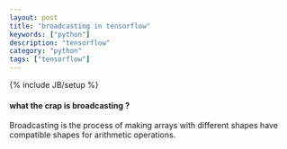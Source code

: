 ```yaml
---
layout: post
title: "broadcasting in tensorflow"
keywords: ["python"]
description: "tensorflow"
category: "python"
tags: ["tensorflow"]
---
```

{% include JB/setup %}

#### what the crap is broadcasting ?
Broadcasting is the process of making arrays with different shapes have compatible shapes for arithmetic
operations.

